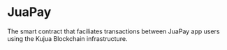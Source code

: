 # JuaPay
The smart contract that faciliates transactions between JuaPay app users using the Kujua Blockchain infrastructure.
